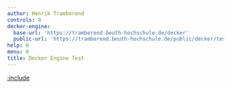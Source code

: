 ```yaml
---
author: Henrik Tramberend
controls: 0
decker-engine:
  base-url: 'https://tramberend.beuth-hochschule.de/decker'
  public-url: 'https://tramberend.beuth-hochschule.de/public/decker/test/decks/engine-deck.html'
help: 0
menu: 0
title: Decker Engine Test
---
```


[:include](./engine-content.md)
